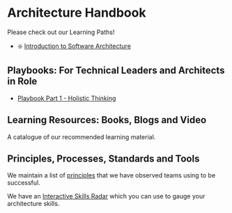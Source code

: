 # Architecture Handbook

Please check out our Learning Paths!

- :sparkle: [Introduction to Software Architecture](learning_paths/introduction_to_software_architecture.md)

## Playbooks: For Technical Leaders and Architects in Role

- [Playbook Part 1 - Holistic Thinking](pdf/Architecture%20Playbook%20-%20Part%201%20Holistic%20Thinking.pdf)

## Learning Resources: Books, Blogs and Video

A catalogue of our recommended learning material.

## Principles, Processes, Standards and Tools

We maintain a list of [principles](principles.md) that we have observed teams using to be successful.

We have an [Interactive Skills Radar](https://madetech.github.io/skills-radar-prototype/) which you can use to gauge your architecture skills.
